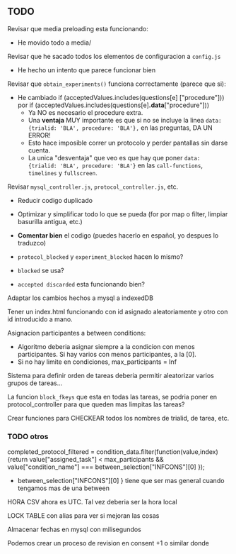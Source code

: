 

## TODO

Revisar que media preloading esta funcionando:

- He movido todo a media/



Revisar que he sacado todos los elementos de configuracion a `config.js`

- He hecho un intento que parece funcionar bien



Revisar que `obtain_experiments()` funciona correctamente (parece que si):

- He cambiado if (acceptedValues.includes(questions[e] ["procedure"])) por if (acceptedValues.includes(questions[e]**.data**["procedure"]))
  - Ya NO es necesario el procedure extra.
  - Una **ventaja** MUY importante es que si no se incluye la linea `data: {trialid: 'BLA', procedure: 'BLA'},` en las preguntas, DA UN ERROR!
  - Esto hace imposible correr un protocolo y perder pantallas sin darse cuenta.
  - La unica "desventaja" que veo es que hay que poner `data: {trialid: 'BLA', procedure: 'BLA'}` en las `call-functions`, `timelines` y `fullscreen`.



Revisar `mysql_controller.js`, `protocol_controller.js`, etc.

- Reducir codigo duplicado

- Optimizar y simplificar todo lo que se pueda (for por map o filter, limpiar basurilla antigua, etc.)

- **Comentar bien** el codigo (puedes hacerlo en español, yo despues lo traduzco)

- `protocol_blocked` y `experiment_blocked` hacen lo mismo?

- `blocked` se usa?

- `accepted discarded` esta funcionando bien?



Adaptar los cambios hechos a mysql a indexedDB



Tener un index.html funcionando con id asignado aleatoriamente y otro con id introducido a mano.



Asignacion participantes a between conditions:

- Algoritmo deberia asignar siempre a la condicion con menos participantes. Si hay varios con menos participantes, a la [0].
- Si no hay limite en condiciones, max_participants = Inf



Sistema para definir orden de tareas deberia permitir aleatorizar varios grupos de tareas...



La funcion `block_fkeys` que esta en todas las tareas, se podria poner en protocol_controller para que queden mas limpitas las tareas?



Crear funciones para CHECKEAR todos los nombres de trialid, de tarea, etc.





### TODO otros

completed_protocol_filtered = condition_data.filter(function(value,index) {return value["assigned_task"] < max_participants && value["condition_name"] === between_selection["INFCONS"][0] });

- between_selection["INFCONS"][0] } tiene que ser mas general cuando tengamos mas de una between



HORA CSV ahora es UTC. Tal vez deberia ser la hora local



LOCK TABLE con alias para ver si mejoran las cosas



Almacenar fechas en mysql con milisegundos

Podemos crear un proceso de revision en consent +1 o similar donde
